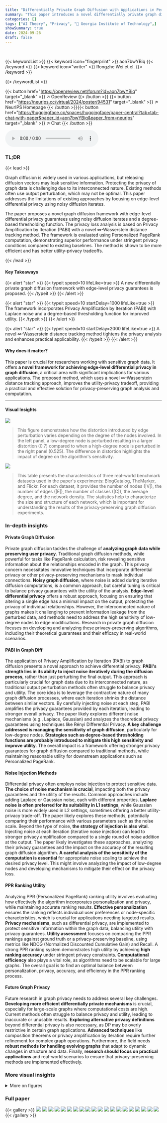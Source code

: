 ```yaml
---
title: "Differentially Private Graph Diffusion with Applications in Personalized PageRanks"
summary: "This paper introduces a novel differentially private graph diffusion framework ensuring edge-level privacy, significantly improving utility-privacy trade-offs for personalized PageRank computation."
categories: []
tags: ["AI Theory", "Privacy", "🏢 Georgia Institute of Technology",]
showSummary: true
date: 2024-09-26
draft: false
---
```


<br>

{{< keywordList >}}
{{< keyword icon="fingerprint" >}} aon7bwYBiq {{< /keyword >}}
{{< keyword icon="writer" >}} Rongzhe Wei et el. {{< /keyword >}}
 
{{< /keywordList >}}

{{< button href="https://openreview.net/forum?id=aon7bwYBiq" target="_blank" >}}
↗ OpenReview
{{< /button >}}
{{< button href="https://neurips.cc/virtual/2024/poster/94531" target="_blank" >}}
↗ NeurIPS Homepage
{{< /button >}}{{< button href="https://huggingface.co/spaces/huggingface/paper-central?tab=tab-chat-with-paper&paper_id=aon7bwYBiq&paper_from=neurips" target="_blank" >}}
↗ Chat
{{< /button >}}



<audio controls>
    <source src="https://ai-paper-reviewer.com/aon7bwYBiq/podcast.wav" type="audio/wav">
    Your browser does not support the audio element.
</audio>


### TL;DR


{{< lead >}}

Graph diffusion is widely used in various applications, but releasing diffusion vectors may leak sensitive information. Protecting the privacy of graph data is challenging due to its interconnected nature.  Existing methods often use output perturbation, which may not be optimal. This paper addresses the limitations of existing approaches by focusing on edge-level differential privacy using noisy diffusion iterates. 

The paper proposes a novel graph diffusion framework with edge-level differential privacy guarantees using noisy diffusion iterates and a degree-based thresholding function. The privacy loss analysis is based on Privacy Amplification by Iteration (PABI) with a novel ∞-Wasserstein distance tracking method.  The framework is evaluated using Personalized PageRank computation, demonstrating superior performance under stringent privacy conditions compared to existing baselines. The method is shown to be more efficient and has better utility-privacy tradeoffs.

{{< /lead >}}


#### Key Takeaways

{{< alert "star" >}}
{{< typeit speed=10 lifeLike=true >}} A new differentially private graph diffusion framework with edge-level privacy guarantees is proposed. {{< /typeit >}}
{{< /alert >}}

{{< alert "star" >}}
{{< typeit speed=10 startDelay=1000 lifeLike=true >}} The framework incorporates Privacy Amplification by Iteration (PABI) with Laplace noise and a degree-based thresholding function for improved utility. {{< /typeit >}}
{{< /alert >}}

{{< alert "star" >}}
{{< typeit speed=10 startDelay=2000 lifeLike=true >}} A novel ∞-Wasserstein distance tracking method tightens the privacy analysis and enhances practical applicability. {{< /typeit >}}
{{< /alert >}}

#### Why does it matter?
This paper is crucial for researchers working with sensitive graph data.  It offers **a novel framework for achieving edge-level differential privacy in graph diffusion**, a critical area with significant implications for various applications. The proposed method, which uses a novel ∞-Wasserstein distance tracking approach, improves the utility-privacy tradeoff, providing a practical and effective solution for privacy-preserving graph analysis and computation.

------
#### Visual Insights



![](https://ai-paper-reviewer.com/aon7bwYBiq/figures_4_1.jpg)

> This figure demonstrates how the distortion introduced by edge perturbation varies depending on the degree of the nodes involved. In the left panel, a low-degree node is perturbed resulting in a larger distortion (0.7) compared to when a high-degree node is perturbed in the right panel (0.525). The difference in distortion highlights the impact of degree on the algorithm's sensitivity.





![](https://ai-paper-reviewer.com/aon7bwYBiq/tables_17_1.jpg)

> This table presents the characteristics of three real-world benchmark datasets used in the paper's experiments: BlogCatalog, TheMarker, and Flickr.  For each dataset, it provides the number of nodes (|V|), the number of edges (|E|), the number of classes (|C|), the average degree, and the network density.  The statistics help to characterize the size and structure of each network, which is important for understanding the results of the privacy-preserving graph diffusion experiments.





### In-depth insights


#### Private Graph Diffusion
Private graph diffusion tackles the challenge of **analyzing graph data while preserving user privacy**.  Traditional graph diffusion methods, while powerful for tasks like PageRank calculation, risk revealing sensitive information about the relationships encoded in the graph.  This privacy concern necessitates innovative techniques that incorporate differential privacy or other privacy-preserving mechanisms to mask individual connections.  **Noisy graph diffusion**, where noise is added during iterative diffusion computations, is a common approach, but careful tuning is critical to balance privacy guarantees with the utility of the analysis.  **Edge-level differential privacy** offers a robust approach, focusing on ensuring that altering a single edge has a minimal impact on the output, protecting the privacy of individual relationships.  However, the interconnected nature of graphs makes it challenging to prevent information leakage from the perturbed data, and methods need to address the high sensitivity of low-degree nodes to edge modifications.  Research in private graph diffusion focuses on developing and analyzing these privacy-preserving algorithms, including their theoretical guarantees and their efficacy in real-world scenarios.

#### PABI in Graph Diff
The application of Privacy Amplification by Iteration (PABI) to graph diffusion presents a novel approach to achieve differential privacy.  **PABI's strength lies in its ability to inject noise iteratively during the diffusion process**, rather than just perturbing the final output. This approach is particularly crucial for graph data due to its interconnected nature, as traditional output perturbation methods often struggle to balance privacy and utility.  The core idea is to leverage the contractive nature of many graph diffusion processes, where each iteration shrinks the distance between similar vectors. By carefully injecting noise at each step, PABI amplifies the privacy guarantees provided by each iteration, leading to stronger overall privacy. The paper likely explores different noise mechanisms (e.g., Laplace, Gaussian) and analyzes the theoretical privacy guarantees using techniques like Rényi Differential Privacy.  **A key challenge addressed is managing the sensitivity of graph diffusion**, particularly for low-degree nodes.  **Strategies such as degree-based thresholding functions are probably introduced to mitigate this high sensitivity and improve utility**.  The overall impact is a framework offering stronger privacy guarantees for graph diffusion compared to traditional methods, while maintaining reasonable utility for downstream applications such as Personalized PageRank.

#### Noise Injection Methods
Differential privacy often employs noise injection to protect sensitive data.  **The choice of noise mechanism is crucial**, impacting both the privacy guarantees and the utility of the results.  Common approaches include adding Laplace or Gaussian noise, each with different properties. **Laplace noise is often preferred for its suitability in L1 settings**, while Gaussian noise is more widely used in L2 settings, sometimes offering a better utility-privacy trade-off. The paper likely explores these methods, potentially comparing their performance with various parameters such as the noise scale.  Beyond the type of noise, **the strategy of injection is also vital**.  Injecting noise at each iteration (iterative noise injection) can lead to stronger privacy amplification compared to a single round of noise addition at the output.  The paper likely investigates these approaches, analyzing their privacy guarantees and the impact on the accuracy of the resulting graph diffusion algorithm. **A careful analysis of the sensitivity of the computation is essential** for appropriate noise scaling to achieve the desired privacy level.  This might involve analyzing the impact of low-degree nodes and developing mechanisms to mitigate their effect on the privacy loss.

#### PPR Ranking Utility
Analyzing PPR (Personalized PageRank) ranking utility involves evaluating how effectively the algorithm incorporates personalization and privacy, while maintaining accurate ranking results.  **Effective personalization** ensures the ranking reflects individual user preferences or node-specific characteristics, which is crucial for applications needing targeted results.  **Privacy mechanisms**, such as differential privacy, are implemented to protect sensitive information within the graph data, balancing utility with privacy guarantees.  **Utility assessment** focuses on comparing the PPR rankings against ground truth or a privacy-preserving baseline, using metrics like NDCG (Normalized Discounted Cumulative Gain) and Recall.  A strong PPR ranking system demonstrates high utility by achieving **high ranking accuracy** under stringent privacy constraints.  **Computational efficiency** also plays a vital role, as algorithms need to be scalable for large graphs. The overall goal is to find an optimal balance between personalization, privacy, accuracy, and efficiency in the PPR ranking process.

#### Future Graph Privacy
Future research in graph privacy needs to address several key challenges. **Developing more efficient differentially private mechanisms** is crucial, especially for large-scale graphs where computational costs are high.  Current methods often struggle to balance privacy and utility, leading to inaccurate or unusable results.  **Exploring alternative privacy definitions** beyond differential privacy is also necessary, as DP may be overly restrictive in certain graph applications.  **Advanced techniques** like composition theorems or privacy amplification by iteration require further refinement for complex graph operations.  Furthermore, the field needs **robust methods for handling evolving graphs** that adapt to dynamic changes in structure and data.  Finally, **research should focus on practical applications** and real-world scenarios to ensure that privacy-preserving methods are implemented effectively.


### More visual insights

<details>
<summary>More on figures
</summary>


![](https://ai-paper-reviewer.com/aon7bwYBiq/figures_5_1.jpg)

> The figure compares the Rényi Differential Privacy (RDP) guarantees of the proposed method (Theorem 1) and the standard composition theorem for different numbers of iterations (K) in a graph diffusion process.  The x-axis represents the number of iterations, and the y-axis shows the RDP privacy budget (ε).  The plot demonstrates that the RDP budget for the proposed method remains relatively constant as the number of iterations increases, while the RDP budget for the composition theorem grows linearly. This highlights the advantage of the proposed method in maintaining strong privacy guarantees even with many iterations.


![](https://ai-paper-reviewer.com/aon7bwYBiq/figures_6_1.jpg)

> This figure compares the ∞-Wasserstein distance (a novel method introduced in the paper) to the diameter of the thresholding function (the original method from Altschuler et al. [27]). The results show that the ∞-Wasserstein distance provides a significantly tighter bound on the parameter set diameter, leading to a more practical and applicable privacy guarantee.  The x-axis represents the threshold parameter (η), while the y-axis represents the distance metric (w).  The plot demonstrates that the ∞-Wasserstein tracking method offers a substantially improved bound compared to using the diameter of the parameter set, especially as the threshold parameter increases.


![](https://ai-paper-reviewer.com/aon7bwYBiq/figures_8_1.jpg)

> The figure compares the performance of three different approaches (PushFlowCap, EdgeFlipping, and the proposed method) for personalized PageRank computation under various privacy levels (epsilon).  NDCG@100 is used as a metric to evaluate the ranking performance of the methods. The results are shown for three different datasets (BlogCatalog, TheMarker, and Flickr). The figure illustrates the trade-off between privacy (epsilon) and utility (NDCG@100) for each method across different datasets.


![](https://ai-paper-reviewer.com/aon7bwYBiq/figures_8_2.jpg)

> This figure compares the performance of three different methods (PushFlowCap, EdgeFlipping, and Ours) for personalized PPR computation on three real-world datasets (BlogCatalog, TheMarker, and Flickr) across various privacy budgets (epsilon).  The Recall@100 metric is used to evaluate the ranking accuracy.  Error bars are included. The figure shows that the 'Ours' method consistently outperforms the baselines, particularly in stricter privacy settings.


![](https://ai-paper-reviewer.com/aon7bwYBiq/figures_8_3.jpg)

> This figure shows the impact of using a degree-based thresholding function (f) and ∞-Wasserstein distance tracking on the privacy-utility tradeoff in the context of graph diffusion.  The x-axis represents the privacy budget (epsilon, ε), and the y-axis represents the NDCG@100 score, a measure of ranking performance.  Several methods are compared: Graph Dependent with ∞-Wasserstein tracking (best performance), Graph Independent with ∞-Wasserstein tracking (performs worse than graph-dependent method), Graph Dependent using the diameter induced by f (performs similarly to the graph-independent method with ∞-Wasserstein tracking), Graph Independent using the diameter induced by f, Graph Dependent with l1 projection (performs poorly), and Graph Independent with l1 projection (performs poorly).  The results demonstrate the superiority of using both the degree-based thresholding and ∞-Wasserstein tracking for achieving a better balance between privacy and utility.


![](https://ai-paper-reviewer.com/aon7bwYBiq/figures_15_1.jpg)

> This figure demonstrates how edge perturbations in graphs with different node degrees lead to varying levels of distortion after graph diffusion.  The left side illustrates an edge perturbation on a low-degree node, resulting in a relatively high distortion of 0.7 after diffusion. In contrast, the right side shows an edge perturbation on a high-degree node, producing a much lower distortion of 0.525. This highlights that edge perturbations on low-degree nodes have a greater impact on the graph diffusion process.


![](https://ai-paper-reviewer.com/aon7bwYBiq/figures_17_1.jpg)

> This figure compares the running time of three different methods (Our Method, DP-PUSHFLOWCAP, and Edge-Flipping) for computing Personalized PageRank (PPR) on three real-world datasets (BlogCatalog, TheMarker, and Flickr). The privacy budget is set to ε = 0.1.  The results show that Our Method and DP-PUSHFLOWCAP are significantly faster than Edge-Flipping, especially as the dataset size increases. Edge-Flipping's running time ranges from 16 minutes to over 12 hours.  In contrast, Our Method and DP-PUSHFLOWCAP complete within 1 minute.


![](https://ai-paper-reviewer.com/aon7bwYBiq/figures_18_1.jpg)

> This figure displays heatmaps showing the relationship between the threshold parameter η, privacy budget ε, and NDCG@100 for three different datasets (BlogCatalog, TheMarker, Flickr).  Each heatmap shows how the NDCG@100 score varies across different values of η and ε. The yellow dots highlight the optimal η value for each privacy budget. This visualization helps to understand the tradeoff between privacy and utility (NDCG score) and illustrates the impact of different thresholding strategies on the performance of the proposed differentially private personalized PageRank algorithm.


![](https://ai-paper-reviewer.com/aon7bwYBiq/figures_19_1.jpg)

> This figure compares the performance of using Laplace noise versus Gaussian noise in the proposed graph diffusion method.  The left panel shows that Laplace noise consistently outperforms Gaussian noise across different privacy budgets (epsilon). The right panel illustrates a comparison of the required noise scales for achieving a target privacy budget epsilon, contrasting the proposed method's noise calibration with the simpler composition theorem approach. The proposed method significantly reduces the noise scale needed to achieve the same privacy level.


</details>






### Full paper

{{< gallery >}}
<img src="https://ai-paper-reviewer.com/aon7bwYBiq/1.png" class="grid-w50 md:grid-w33 xl:grid-w25" />
<img src="https://ai-paper-reviewer.com/aon7bwYBiq/2.png" class="grid-w50 md:grid-w33 xl:grid-w25" />
<img src="https://ai-paper-reviewer.com/aon7bwYBiq/3.png" class="grid-w50 md:grid-w33 xl:grid-w25" />
<img src="https://ai-paper-reviewer.com/aon7bwYBiq/4.png" class="grid-w50 md:grid-w33 xl:grid-w25" />
<img src="https://ai-paper-reviewer.com/aon7bwYBiq/5.png" class="grid-w50 md:grid-w33 xl:grid-w25" />
<img src="https://ai-paper-reviewer.com/aon7bwYBiq/6.png" class="grid-w50 md:grid-w33 xl:grid-w25" />
<img src="https://ai-paper-reviewer.com/aon7bwYBiq/7.png" class="grid-w50 md:grid-w33 xl:grid-w25" />
<img src="https://ai-paper-reviewer.com/aon7bwYBiq/8.png" class="grid-w50 md:grid-w33 xl:grid-w25" />
<img src="https://ai-paper-reviewer.com/aon7bwYBiq/9.png" class="grid-w50 md:grid-w33 xl:grid-w25" />
<img src="https://ai-paper-reviewer.com/aon7bwYBiq/10.png" class="grid-w50 md:grid-w33 xl:grid-w25" />
<img src="https://ai-paper-reviewer.com/aon7bwYBiq/11.png" class="grid-w50 md:grid-w33 xl:grid-w25" />
<img src="https://ai-paper-reviewer.com/aon7bwYBiq/12.png" class="grid-w50 md:grid-w33 xl:grid-w25" />
<img src="https://ai-paper-reviewer.com/aon7bwYBiq/13.png" class="grid-w50 md:grid-w33 xl:grid-w25" />
<img src="https://ai-paper-reviewer.com/aon7bwYBiq/14.png" class="grid-w50 md:grid-w33 xl:grid-w25" />
<img src="https://ai-paper-reviewer.com/aon7bwYBiq/15.png" class="grid-w50 md:grid-w33 xl:grid-w25" />
<img src="https://ai-paper-reviewer.com/aon7bwYBiq/16.png" class="grid-w50 md:grid-w33 xl:grid-w25" />
<img src="https://ai-paper-reviewer.com/aon7bwYBiq/17.png" class="grid-w50 md:grid-w33 xl:grid-w25" />
<img src="https://ai-paper-reviewer.com/aon7bwYBiq/18.png" class="grid-w50 md:grid-w33 xl:grid-w25" />
<img src="https://ai-paper-reviewer.com/aon7bwYBiq/19.png" class="grid-w50 md:grid-w33 xl:grid-w25" />
<img src="https://ai-paper-reviewer.com/aon7bwYBiq/20.png" class="grid-w50 md:grid-w33 xl:grid-w25" />
{{< /gallery >}}